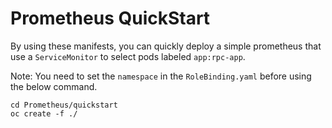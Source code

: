 # Prometheus QuickStart
By using these manifests, you can quickly deploy a simple prometheus that use a `ServiceMonitor` to select pods labeled `app:rpc-app`.


Note: You need to set the `namespace` in the `RoleBinding.yaml` before using the below command.

```
cd Prometheus/quickstart
oc create -f ./
```
